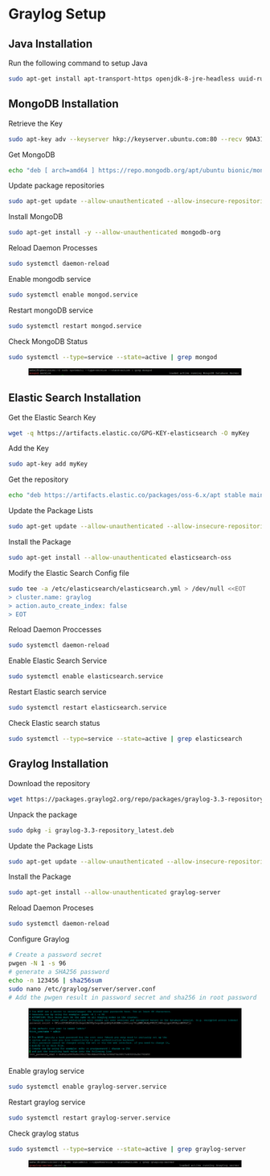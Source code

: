 # Graylog Setup

## Java Installation

Run the following command to setup Java

```bash
sudo apt-get install apt-transport-https openjdk-8-jre-headless uuid-runtime pwgen
```

## MongoDB Installation

Retrieve the Key

```bash
sudo apt-key adv --keyserver hkp://keyserver.ubuntu.com:80 --recv 9DA31620334BD75D9DCB49F368818C72E52529D4
```

Get MongoDB

```bash
echo "deb [ arch=amd64 ] https://repo.mongodb.org/apt/ubuntu bionic/mongodb-org/4.0 multiverse" | sudo tee /etc/apt/sources.list.d/mongodb-org-4.0.list
```

Update package repositories

```bash
sudo apt-get update --allow-unauthenticated --allow-insecure-repositories
```

Install MongoDB

```bash
sudo apt-get install -y --allow-unauthenticated mongodb-org
```

Reload Daemon Processes

```bash
sudo systemctl daemon-reload
```

Enable mongodb service

```bash
sudo systemctl enable mongod.service
```

Restart mongoDB service

```bash
sudo systemctl restart mongod.service
```

Check MongoDB Status

```bash
sudo systemctl --type=service --state=active | grep mongod
```

<figure><img src="../../.gitbook/assets/image (5) (1).png" alt=""><figcaption></figcaption></figure>

## Elastic Search Installation

Get the Elastic Search Key

```bash
wget -q https://artifacts.elastic.co/GPG-KEY-elasticsearch -O myKey
```

Add the Key

```bash
sudo apt-key add myKey
```

Get the repository

```bash
echo "deb https://artifacts.elastic.co/packages/oss-6.x/apt stable main" | sudo tee -a /etc/apt/sources.list.d/elastic-6.x.list
```

Update the Package Lists

```bash
sudo apt-get update --allow-unauthenticated --allow-insecure-repositories
```

Install the Package

```bash
sudo apt-get install --allow-unauthenticated elasticsearch-oss
```

Modify the Elastic Search Config file

```bash
sudo tee -a /etc/elasticsearch/elasticsearch.yml > /dev/null <<EOT
> cluster.name: graylog
> action.auto_create_index: false
> EOT
```

Reload Daemon Proccesses

```bash
sudo systemctl daemon-reload
```

Enable Elastic Search Service

```bash
sudo systemctl enable elasticsearch.service
```

Restart Elastic search service

```bash
sudo systemctl restart elasticsearch.service
```

Check Elastic search status

```bash
sudo systemctl --type=service --state=active | grep elasticsearch
```

## Graylog Installation

Download the repository

```bash
wget https://packages.graylog2.org/repo/packages/graylog-3.3-repository_latest.deb
```

Unpack the package

```bash
sudo dpkg -i graylog-3.3-repository_latest.deb
```

Update the Package Lists

```bash
sudo apt-get update --allow-unauthenticated --allow-insecure-repositories
```

Install the Package

```bash
sudo apt-get install --allow-unauthenticated graylog-server
```

Reload Daemon Proceses

```bash
sudo systemctl daemon-reload
```

Configure Graylog

```bash
# Create a password secret
pwgen -N 1 -s 96
# generate a SHA256 password
echo -n 123456 | sha256sum
sudo nano /etc/graylog/server/server.conf
# Add the pwgen result in password secret and sha256 in root password
```

<figure><img src="../../.gitbook/assets/image (29).png" alt=""><figcaption></figcaption></figure>

Enable graylog service

```bash
sudo systemctl enable graylog-server.service
```

Restart graylog service

```bash
sudo systemctl restart graylog-server.service
```

Check graylog status

```bash
sudo systemctl --type=service --state=active | grep graylog-server
```

<figure><img src="../../.gitbook/assets/image (1) (1) (1) (1) (1) (1).png" alt=""><figcaption></figcaption></figure>
